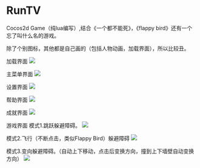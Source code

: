 # RunTV
Cocos2d Game（纯lua编写）,结合《一个都不能死》，《flappy bird》还有一个忘了叫什么名的游戏。

除了个别图标，其他都是自己画的（包括人物动画，加载界面），所以比较丑。

加载界面
![](http://img.my.csdn.net/uploads/201707/31/1501513357_6868.jpg)

主菜单界面
![](http://img.my.csdn.net/uploads/201707/31/1501513357_9549.jpg)

设置界面
![](http://img.my.csdn.net/uploads/201707/31/1501513451_2893.jpg)

帮助界面
![](http://img.my.csdn.net/uploads/201707/31/1501513358_5400.jpg)

成就界面
![](http://img.my.csdn.net/uploads/201707/31/1501513451_9860.jpg)

游戏界面
模式1.跳跃躲避障碍。
![](http://img.my.csdn.net/uploads/201707/31/1501513385_8794.jpg)

模式2.飞行（不断点击，类似Flappy Bird）躲避障碍
![](http://img.my.csdn.net/uploads/201707/31/1501513398_8875.jpg)

模式3.变向躲避障碍。（自动上下移动，点击后变换方向，撞到上下墙壁自动变换方向）
![](http://img.my.csdn.net/uploads/201707/31/1501513484_1249.jpg)




